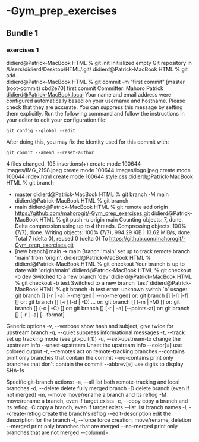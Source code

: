 # -Gym_prep_exercises
## Bundle 1
### exercises 1
didierd@Patrick-MacBook HTML % git init
Initialized empty Git repository in /Users/didierd/Desktop/HTML/.git/
didierd@Patrick-MacBook HTML % git add .                   
didierd@Patrick-MacBook HTML % git commit -m "first commit"
[master (root-commit) cbd2e70] first commit
 Committer: Mahoro Patrick <didierd@Patrick-MacBook.local>
Your name and email address were configured automatically based
on your username and hostname. Please check that they are accurate.
You can suppress this message by setting them explicitly. Run the
following command and follow the instructions in your editor to edit
your configuration file:

    git config --global --edit

After doing this, you may fix the identity used for this commit with:

    git commit --amend --reset-author

 4 files changed, 105 insertions(+)
 create mode 100644 images/IMG_2198.jpeg
 create mode 100644 images/logo.jpeg
 create mode 100644 index.html
 create mode 100644 style.css
didierd@Patrick-MacBook HTML % git branch  
* master
didierd@Patrick-MacBook HTML % git branch -M main
didierd@Patrick-MacBook HTML % git branch        
* main
didierd@Patrick-MacBook HTML % git remote add origin https://github.com/mahorogit/-Gym_prep_exercises.git
didierd@Patrick-MacBook HTML % git push -u origin main
Counting objects: 7, done.
Delta compression using up to 4 threads.
Compressing objects: 100% (7/7), done.
Writing objects: 100% (7/7), 994.29 KiB | 13.62 MiB/s, done.
Total 7 (delta 0), reused 0 (delta 0)
To https://github.com/mahorogit/-Gym_prep_exercises.git
 * [new branch]      main -> main
Branch 'main' set up to track remote branch 'main' from 'origin'.
didierd@Patrick-MacBook HTML % 
didierd@Patrick-MacBook HTML % git checkout
Your branch is up to date with 'origin/main'.
didierd@Patrick-MacBook HTML % git checkout -b dev
Switched to a new branch 'dev'
didierd@Patrick-MacBook HTML % git checkout -b test
Switched to a new branch 'test'
didierd@Patrick-MacBook HTML % git branch -b test
error: unknown switch `b'
usage: git branch [<options>] [-r | -a] [--merged | --no-merged]
   or: git branch [<options>] [-l] [-f] <branch-name> [<start-point>]
   or: git branch [<options>] [-r] (-d | -D) <branch-name>...
   or: git branch [<options>] (-m | -M) [<old-branch>] <new-branch>
   or: git branch [<options>] (-c | -C) [<old-branch>] <new-branch>
   or: git branch [<options>] [-r | -a] [--points-at]
   or: git branch [<options>] [-r | -a] [--format]

Generic options
    -v, --verbose         show hash and subject, give twice for upstream branch
    -q, --quiet           suppress informational messages
    -t, --track           set up tracking mode (see git-pull(1))
    -u, --set-upstream-to <upstream>
                          change the upstream info
    --unset-upstream      Unset the upstream info
    --color[=<when>]      use colored output
    -r, --remotes         act on remote-tracking branches
    --contains <commit>   print only branches that contain the commit
    --no-contains <commit>
                          print only branches that don't contain the commit
    --abbrev[=<n>]        use <n> digits to display SHA-1s

Specific git-branch actions:
    -a, --all             list both remote-tracking and local branches
    -d, --delete          delete fully merged branch
    -D                    delete branch (even if not merged)
    -m, --move            move/rename a branch and its reflog
    -M                    move/rename a branch, even if target exists
    -c, --copy            copy a branch and its reflog
    -C                    copy a branch, even if target exists
    --list                list branch names
    -l, --create-reflog   create the branch's reflog
    --edit-description    edit the description for the branch
    -f, --force           force creation, move/rename, deletion
    --merged <commit>     print only branches that are merged
    --no-merged <commit>  print only branches that are not merged
    --column[=<style>]    list branches in columns
    --sort <key>          field name to sort on
    --points-at <object>  print only branches of the object
    -i, --ignore-case     sorting and filtering are case insensitive
    --format <format>     format to use for the output

didierd@Patrick-MacBook HTML % git branch -d test 
error: Cannot delete branch 'test' checked out at '/Users/didierd/Desktop/HTML'
didierd@Patrick-MacBook HTML % git branch                                                                
  dev
  main
* test
didierd@Patrick-MacBook HTML % git branch -d test
error: Cannot delete branch 'test' checked out at '/Users/didierd/Desktop/HTML'
didierd@Patrick-MacBook HTML % git branch -d test
error: Cannot delete branch 'test' checked out at '/Users/didierd/Desktop/HTML'
didierd@Patrick-MacBook HTML % git branch -d test  
error: Cannot delete branch 'test' checked out at '/Users/didierd/Desktop/HTML'
didierd@Patrick-MacBook HTML % git branch -d dev 
Deleted branch dev (was cbd2e70).
didierd@Patrick-MacBook HTML % git branch -b dev 
error: unknown switch `b'
usage: git branch [<options>] [-r | -a] [--merged | --no-merged]
   or: git branch [<options>] [-l] [-f] <branch-name> [<start-point>]
   or: git branch [<options>] [-r] (-d | -D) <branch-name>...
   or: git branch [<options>] (-m | -M) [<old-branch>] <new-branch>
   or: git branch [<options>] (-c | -C) [<old-branch>] <new-branch>
   or: git branch [<options>] [-r | -a] [--points-at]
   or: git branch [<options>] [-r | -a] [--format]

Generic options
    -v, --verbose         show hash and subject, give twice for upstream branch
    -q, --quiet           suppress informational messages
    -t, --track           set up tracking mode (see git-pull(1))
    -u, --set-upstream-to <upstream>
                          change the upstream info
    --unset-upstream      Unset the upstream info
    --color[=<when>]      use colored output
    -r, --remotes         act on remote-tracking branches
    --contains <commit>   print only branches that contain the commit
    --no-contains <commit>
                          print only branches that don't contain the commit
    --abbrev[=<n>]        use <n> digits to display SHA-1s

Specific git-branch actions:
    -a, --all             list both remote-tracking and local branches
    -d, --delete          delete fully merged branch
    -D                    delete branch (even if not merged)
    -m, --move            move/rename a branch and its reflog
    -M                    move/rename a branch, even if target exists
    -c, --copy            copy a branch and its reflog
    -C                    copy a branch, even if target exists
    --list                list branch names
    -l, --create-reflog   create the branch's reflog
    --edit-description    edit the description for the branch
    -f, --force           force creation, move/rename, deletion
    --merged <commit>     print only branches that are merged
    --no-merged <commit>  print only branches that are not merged
    --column[=<style>]    list branches in columns
    --sort <key>          field name to sort on
    --points-at <object>  print only branches of the object
    -i, --ignore-case     sorting and filtering are case insensitive
    --format <format>     format to use for the output

didierd@Patrick-MacBook HTML % git checkout -b dev 
Switched to a new branch 'dev'
didierd@Patrick-MacBook HTML % git branch -b test  
error: unknown switch `b'
usage: git branch [<options>] [-r | -a] [--merged | --no-merged]
   or: git branch [<options>] [-l] [-f] <branch-name> [<start-point>]
   or: git branch [<options>] [-r] (-d | -D) <branch-name>...
   or: git branch [<options>] (-m | -M) [<old-branch>] <new-branch>
   or: git branch [<options>] (-c | -C) [<old-branch>] <new-branch>
   or: git branch [<options>] [-r | -a] [--points-at]
   or: git branch [<options>] [-r | -a] [--format]

Generic options
    -v, --verbose         show hash and subject, give twice for upstream branch
    -q, --quiet           suppress informational messages
    -t, --track           set up tracking mode (see git-pull(1))
    -u, --set-upstream-to <upstream>
                          change the upstream info
    --unset-upstream      Unset the upstream info
    --color[=<when>]      use colored output
    -r, --remotes         act on remote-tracking branches
    --contains <commit>   print only branches that contain the commit
    --no-contains <commit>
                          print only branches that don't contain the commit
    --abbrev[=<n>]        use <n> digits to display SHA-1s

Specific git-branch actions:
    -a, --all             list both remote-tracking and local branches
    -d, --delete          delete fully merged branch
    -D                    delete branch (even if not merged)
    -m, --move            move/rename a branch and its reflog
    -M                    move/rename a branch, even if target exists
    -c, --copy            copy a branch and its reflog
    -C                    copy a branch, even if target exists
    --list                list branch names
    -l, --create-reflog   create the branch's reflog
    --edit-description    edit the description for the branch
    -f, --force           force creation, move/rename, deletion
    --merged <commit>     print only branches that are merged
    --no-merged <commit>  print only branches that are not merged
    --column[=<style>]    list branches in columns
    --sort <key>          field name to sort on
    --points-at <object>  print only branches of the object
    -i, --ignore-case     sorting and filtering are case insensitive
    --format <format>     format to use for the output

didierd@Patrick-MacBook HTML % git branch -d test 
Deleted branch test (was cbd2e70).
didierd@Patrick-MacBook HTML % 
 ### exercises 2
 didierd@Patrick-MacBook HTML % git stash list
didierd@Patrick-MacBook HTML % git add home.html
didierd@Patrick-MacBook HTML % git stash
Saved working directory and index state WIP on dev: cbd2e70 first commit
didierd@Patrick-MacBook HTML % git stash list
stash@{0}: WIP on dev: cbd2e70 first commit
didierd@Patrick-MacBook HTML % git add about.html
didierd@Patrick-MacBook HTML % git stash
Saved working directory and index state WIP on dev: cbd2e70 first commit
didierd@Patrick-MacBook HTML % git stash list
stash@{0}: WIP on dev: cbd2e70 first commit
stash@{1}: WIP on dev: cbd2e70 first commit
didierd@Patrick-MacBook HTML % git add team.html
didierd@Patrick-MacBook HTML % git stash
Saved working directory and index state WIP on dev: cbd2e70 first commit
didierd@Patrick-MacBook HTML % git stash list
stash@{0}: WIP on dev: cbd2e70 first commit
stash@{1}: WIP on dev: cbd2e70 first commit
stash@{2}: WIP on dev: cbd2e70 first commit
didierd@Patrick-MacBook HTML % git stash pop stash@{1}
On branch dev
Changes to be committed:
  (use "git reset HEAD <file>..." to unstage)

        new file:   about.html

Dropped stash@{1} (6bf3b34ace3b3b4ed215e6f7b64d5c70cb299d4a)
didierd@Patrick-MacBook HTML % git stash pop stash@{1}
On branch dev
Changes to be committed:
  (use "git reset HEAD <file>..." to unstage)

        new file:   about.html
        new file:   home.html

Dropped stash@{1} (b2443c124664d87582b6e6e270946993639642ff)
didierd@Patrick-MacBook HTML % git add .
didierd@Patrick-MacBook HTML % git commit -m  "stage commit" 
[dev d32b850] stage commit
 Committer: Mahoro Patrick <didierd@Patrick-MacBook.local>
Your name and email address were configured automatically based
on your username and hostname. Please check that they are accurate.
You can suppress this message by setting them explicitly. Run the
following command and follow the instructions in your editor to edit
your configuration file:

    git config --global --edit

After doing this, you may fix the identity used for this commit with:

    git commit --amend --reset-author

 2 files changed, 22 insertions(+)
 create mode 100644 about.html
 create mode 100644 home.html
didierd@Patrick-MacBook HTML % git push origin dev
Counting objects: 11, done.
Delta compression using up to 4 threads.
Compressing objects: 100% (11/11), done.
Writing objects: 100% (11/11), 994.75 KiB | 12.75 MiB/s, done.
Total 11 (delta 2), reused 0 (delta 0)
remote: Resolving deltas: 100% (2/2), done.
remote: This repository moved. Please use the new location:
remote:   https://github.com/mahorogit/Gym-Git-Exercises-Solutions.git
remote: 
remote: Create a pull request for 'dev' on GitHub by visiting:
remote:      https://github.com/mahorogit/Gym-Git-Exercises-Solutions/pull/new/dev
remote: 
To https://github.com/mahorogit/-Gym_prep_exercises.git
 * [new branch]      dev -> dev
didierd@Patrick-MacBook HTML % git push -u  origin dev
Branch 'dev' set up to track remote branch 'dev' from 'origin'.
Everything up-to-date
didierd@Patrick-MacBook HTML % git push -u  origin main
To https://github.com/mahorogit/-Gym_prep_exercises.git
 ! [rejected]        main -> main (fetch first)
error: failed to push some refs to 'https://github.com/mahorogit/-Gym_prep_exercises.git'
hint: Updates were rejected because the remote contains work that you do
hint: not have locally. This is usually caused by another repository pushing
hint: to the same ref. You may want to first integrate the remote changes
hint: (e.g., 'git pull ...') before pushing again.
hint: See the 'Note about fast-forwards' in 'git push --help' for details.
didierd@Patrick-MacBook HTML % git status
On branch dev
Your branch is up to date with 'origin/dev'.

nothing to commit, working tree clean
didierd@Patrick-MacBook HTML % git push origin dev  
Everything up-to-date
didierd@Patrick-MacBook HTML % git add .                    
didierd@Patrick-MacBook HTML % git commit -m  "stage commits"
On branch dev
Your branch is up to date with 'origin/dev'.

nothing to commit, working tree clean
didierd@Patrick-MacBook HTML % 
 didierd@Patrick-MacBook HTML % git reset --hard
HEAD is now at d32b850 stage commit
didierd@Patrick-MacBook HTML % 
## bundle 2 
 ### Exercises 1
 didierd@Patrick-MacBook HTML % git checkout -b ft/bundle-2
Switched to a new branch 'ft/bundle-2'
didierd@Patrick-MacBook HTML % git status
On branch ft/bundle-2
Untracked files:
  (use "git add <file>..." to include in what will be committed)

        services.html

nothing added to commit but untracked files present (use "git add" to track)
didierd@Patrick-MacBook HTML % git add services.html
didierd@Patrick-MacBook HTML % git stash
Saved working directory and index state WIP on ft/bundle-2: d32b850 stage commit
didierd@Patrick-MacBook HTML % git stash pop
On branch ft/bundle-2
Changes to be committed:
  (use "git reset HEAD <file>..." to unstage)

        new file:   services.html

Dropped refs/stash@{0} (cd721c1a4b966e6bd687b6b31a76b08d4329eab3)
didierd@Patrick-MacBook HTML % git add service.html
fatal: pathspec 'service.html' did not match any files
didierd@Patrick-MacBook HTML % git add services.html
didierd@Patrick-MacBook HTML % git status
On branch ft/bundle-2
Changes to be committed:
  (use "git reset HEAD <file>..." to unstage)

        new file:   services.html

didierd@Patrick-MacBook HTML % git commit "create services page"
error: pathspec 'create services page' did not match any file(s) known to git.
didierd@Patrick-MacBook HTML % git commit -m "create services page"
[ft/bundle-2 2efa60a] create services page
 Committer: Mahoro Patrick <didierd@Patrick-MacBook.local>
Your name and email address were configured automatically based
on your username and hostname. Please check that they are accurate.
You can suppress this message by setting them explicitly. Run the
following command and follow the instructions in your editor to edit
your configuration file:

    git config --global --edit

After doing this, you may fix the identity used for this commit with:

    git commit --amend --reset-author

 1 file changed, 11 insertions(+)
 create mode 100644 services.html
didierd@Patrick-MacBook HTML % git status
On branch ft/bundle-2
nothing to commit, working tree clean
didierd@Patrick-MacBook HTML % git push
fatal: The current branch ft/bundle-2 has no upstream branch.
To push the current branch and set the remote as upstream, use

    git push --set-upstream origin ft/bundle-2

didierd@Patrick-MacBook HTML % <html lang="en">
<head>
    <meta charset="UTF-8">
    <meta http-equiv="X-UA-Compatible" content="IE=edge">
    <meta name="viewport" content="width=device-width, initial-scale=1.0">
    <title>Git exercises | services</title>
</head>
<body>
    <h1>this is our services</h1>
</body>
</html>
zsh: parse error near `\n'
didierd@Patrick-MacBook HTML %  git push --set-upstream origin ft/bundle-2
Counting objects: 3, done.
Delta compression using up to 4 threads.
Compressing objects: 100% (3/3), done.
Writing objects: 100% (3/3), 477 bytes | 477.00 KiB/s, done.
Total 3 (delta 1), reused 0 (delta 0)
remote: Resolving deltas: 100% (1/1), completed with 1 local object.
remote: This repository moved. Please use the new location:
remote:   https://github.com/mahorogit/Gym-Git-Exercises-Solutions.git
remote: 
remote: Create a pull request for 'ft/bundle-2' on GitHub by visiting:
remote:      https://github.com/mahorogit/Gym-Git-Exercises-Solutions/pull/new/ft/bundle-2
remote: 
To https://github.com/mahorogit/-Gym_prep_exercises.git
 * [new branch]      ft/bundle-2 -> ft/bundle-2
Branch 'ft/bundle-2' set up to track remote branch 'ft/bundle-2' from 'origin'.
